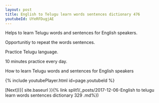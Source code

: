 ```yaml
---
layout: post
title: English to Telugu learn words sentences dictionary 476 
youtubeId: UYeRFDugjAE
---
```

 
 
Helps to learn Telugu words and sentences for English speakers.

Opportunitiy to repeat the words sentences. 

Practice Telugu language. 
 
10 minutes practice every day. 
 
How to learn Telugu words and sentences for English speakers 
 
{% include youtubePlayer.html id=page.youtubeId %}
 
 
[Next]({{ site.baseurl }}{% link  split1/_posts/2017-12-06-English to telugu learn words sentences dictionary 329 .md%})
 
